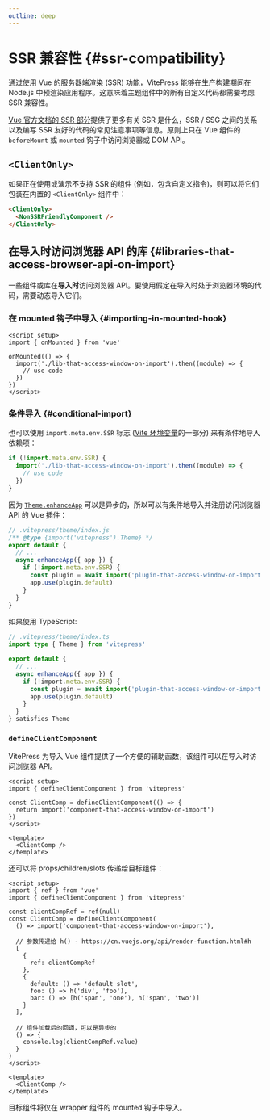 ```yaml
---
outline: deep
---
```


# SSR 兼容性 {#ssr-compatibility}

通过使用 Vue 的服务器端渲染 (SSR) 功能，VitePress 能够在生产构建期间在 Node.js 中预渲染应用程序。这意味着主题组件中的所有自定义代码都需要考虑 SSR 兼容性。

[Vue 官方文档的 SSR 部分](https://cn.vuejs.org/guide/scaling-up/ssr.html)提供了更多有关 SSR 是什么，SSR / SSG 之间的关系以及编写 SSR 友好的代码的常见注意事项等信息。原则上只在 Vue 组件的 `beforeMount` 或 `mounted` 钩子中访问浏览器或 DOM API。

## `<ClientOnly>` 

如果正在使用或演示不支持 SSR 的组件 (例如，包含自定义指令)，则可以将它们包装在内置的 `<ClientOnly>` 组件中：

```md
<ClientOnly>
  <NonSSRFriendlyComponent />
</ClientOnly>
```

## 在导入时访问浏览器 API 的库 {#libraries-that-access-browser-api-on-import}

一些组件或库在**导入时**访问浏览器 API。要使用假定在导入时处于浏览器环境的代码，需要动态导入它们。

### 在 mounted 钩子中导入 {#importing-in-mounted-hook}

```vue
<script setup>
import { onMounted } from 'vue'

onMounted(() => {
  import('./lib-that-access-window-on-import').then((module) => {
    // use code
  })
})
</script>
```

### 条件导入 {#conditional-import}

也可以使用 `import.meta.env.SSR` 标志 ([Vite 环境变量](https://cn.vitejs.dev/guide/env-and-mode.html#env-variables)的一部分) 来有条件地导入依赖项：

```js
if (!import.meta.env.SSR) {
  import('./lib-that-access-window-on-import').then((module) => {
    // use code
  })
}
```

因为 [`Theme.enhanceApp`](custom-theme#theme-interface) 可以是异步的，所以可以有条件地导入并注册访问浏览器 API 的 Vue 插件：

```js
// .vitepress/theme/index.js
/** @type {import('vitepress').Theme} */
export default {
  // ...
  async enhanceApp({ app }) {
    if (!import.meta.env.SSR) {
      const plugin = await import('plugin-that-access-window-on-import')
      app.use(plugin.default)
    }
  }
}
```

如果使用 TypeScript:
```ts
// .vitepress/theme/index.ts
import type { Theme } from 'vitepress'

export default {
  // ...
  async enhanceApp({ app }) {
    if (!import.meta.env.SSR) {
      const plugin = await import('plugin-that-access-window-on-import')
      app.use(plugin.default)
    }
  }
} satisfies Theme
```

### `defineClientComponent` 

VitePress 为导入 Vue 组件提供了一个方便的辅助函数，该组件可以在导入时访问浏览器 API。

```vue
<script setup>
import { defineClientComponent } from 'vitepress'

const ClientComp = defineClientComponent(() => {
  return import('component-that-access-window-on-import')
})
</script>

<template>
  <ClientComp />
</template>
```

还可以将 props/children/slots 传递给目标组件：

```vue
<script setup>
import { ref } from 'vue'
import { defineClientComponent } from 'vitepress'

const clientCompRef = ref(null)
const ClientComp = defineClientComponent(
  () => import('component-that-access-window-on-import'),

  // 参数传递给 h() - https://cn.vuejs.org/api/render-function.html#h
  [
    {
      ref: clientCompRef
    },
    {
      default: () => 'default slot',
      foo: () => h('div', 'foo'),
      bar: () => [h('span', 'one'), h('span', 'two')]
    }
  ],

  // 组件加载后的回调，可以是异步的
  () => {
    console.log(clientCompRef.value)
  }
)
</script>

<template>
  <ClientComp />
</template>
```

目标组件将仅在 wrapper 组件的 mounted 钩子中导入。
